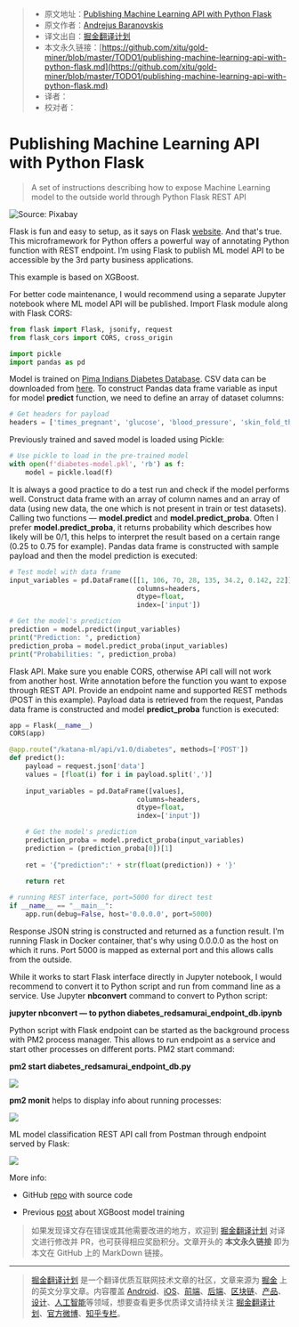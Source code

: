 > * 原文地址：[Publishing Machine Learning API with Python Flask](https://towardsdatascience.com/publishing-machine-learning-api-with-python-flask-98be46fb2440)
> * 原文作者：[Andrejus Baranovskis](https://medium.com/@andrejusb)
> * 译文出自：[掘金翻译计划](https://github.com/xitu/gold-miner)
> * 本文永久链接：[https://github.com/xitu/gold-miner/blob/master/TODO1/publishing-machine-learning-api-with-python-flask.md](https://github.com/xitu/gold-miner/blob/master/TODO1/publishing-machine-learning-api-with-python-flask.md)
> * 译者：
> * 校对者：

# Publishing Machine Learning API with Python Flask

> A set of instructions describing how to expose Machine Learning model to the outside world through Python Flask REST API

![Source: Pixabay](https://cdn-images-1.medium.com/max/12000/1*kz-3jQbSoa0rPsjzHtQcLg.jpeg)

Flask is fun and easy to setup, as it says on Flask [website](http://flask.pocoo.org/). And that's true. This microframework for Python offers a powerful way of annotating Python function with REST endpoint. I’m using Flask to publish ML model API to be accessible by the 3rd party business applications.

This example is based on XGBoost.

For better code maintenance, I would recommend using a separate Jupyter notebook where ML model API will be published. Import Flask module along with Flask CORS:

```python
from flask import Flask, jsonify, request
from flask_cors import CORS, cross_origin

import pickle
import pandas as pd
```

Model is trained on [Pima Indians Diabetes Database](https://raw.githubusercontent.com/jbrownlee/Datasets/master/pima-indians-diabetes.names). CSV data can be downloaded from [here](https://raw.githubusercontent.com/jbrownlee/Datasets/master/pima-indians-diabetes.data.csv). To construct Pandas data frame variable as input for model **predict** function, we need to define an array of dataset columns:

```python
# Get headers for payload
headers = ['times_pregnant', 'glucose', 'blood_pressure', 'skin_fold_thick', 'serum_insuling', 'mass_index', 'diabetes_pedigree', 'age']
```

Previously trained and saved model is loaded using Pickle:

```python
# Use pickle to load in the pre-trained model
with open(f'diabetes-model.pkl', 'rb') as f:
    model = pickle.load(f)
```

It is always a good practice to do a test run and check if the model performs well. Construct data frame with an array of column names and an array of data (using new data, the one which is not present in train or test datasets). Calling two functions — **model.predict** and **model.predict_proba**. Often I prefer **model.predict_proba**, it returns probability which describes how likely will be 0/1, this helps to interpret the result based on a certain range (0.25 to 0.75 for example). Pandas data frame is constructed with sample payload and then the model prediction is executed:

```python
# Test model with data frame
input_variables = pd.DataFrame([[1, 106, 70, 28, 135, 34.2, 0.142, 22]],
                                columns=headers, 
                                dtype=float,
                                index=['input'])

# Get the model's prediction
prediction = model.predict(input_variables)
print("Prediction: ", prediction)
prediction_proba = model.predict_proba(input_variables)
print("Probabilities: ", prediction_proba)
```

Flask API. Make sure you enable CORS, otherwise API call will not work from another host. Write annotation before the function you want to expose through REST API. Provide an endpoint name and supported REST methods (POST in this example). Payload data is retrieved from the request, Pandas data frame is constructed and model **predict_proba** function is executed:

```python
app = Flask(__name__)
CORS(app)

@app.route("/katana-ml/api/v1.0/diabetes", methods=['POST'])
def predict():
    payload = request.json['data']
    values = [float(i) for i in payload.split(',')]
    
    input_variables = pd.DataFrame([values],
                                columns=headers, 
                                dtype=float,
                                index=['input'])

    # Get the model's prediction
    prediction_proba = model.predict_proba(input_variables)
    prediction = (prediction_proba[0])[1]
    
    ret = '{"prediction":' + str(float(prediction)) + '}'
    
    return ret

# running REST interface, port=5000 for direct test
if __name__ == "__main__":
    app.run(debug=False, host='0.0.0.0', port=5000)
```

Response JSON string is constructed and returned as a function result. I’m running Flask in Docker container, that's why using 0.0.0.0 as the host on which it runs. Port 5000 is mapped as external port and this allows calls from the outside.

While it works to start Flask interface directly in Jupyter notebook, I would recommend to convert it to Python script and run from command line as a service. Use Jupyter **nbconvert** command to convert to Python script:

**jupyter nbconvert — to python diabetes_redsamurai_endpoint_db.ipynb**

Python script with Flask endpoint can be started as the background process with PM2 process manager. This allows to run endpoint as a service and start other processes on different ports. PM2 start command:

**pm2 start diabetes_redsamurai_endpoint_db.py**

![](https://cdn-images-1.medium.com/max/3552/1*ymbjE3X9BAgcyqZA3CLJPQ.png)

**pm2 monit** helps to display info about running processes:

![](https://cdn-images-1.medium.com/max/6344/1*ZtdDZqNcgFhCF4lLjQVnLg.png)

ML model classification REST API call from Postman through endpoint served by Flask:

![](https://cdn-images-1.medium.com/max/2616/1*nnMgVWFXiUlJj9NnF4peHA.png)

More info:

* GitHub [repo](https://github.com/abaranovskis-redsamurai/automation-repo) with source code

* Previous [post](https://bit.ly/2Hs38C5) about XGBoost model training

> 如果发现译文存在错误或其他需要改进的地方，欢迎到 [掘金翻译计划](https://github.com/xitu/gold-miner) 对译文进行修改并 PR，也可获得相应奖励积分。文章开头的 **本文永久链接** 即为本文在 GitHub 上的 MarkDown 链接。

---

> [掘金翻译计划](https://github.com/xitu/gold-miner) 是一个翻译优质互联网技术文章的社区，文章来源为 [掘金](https://juejin.im) 上的英文分享文章。内容覆盖 [Android](https://github.com/xitu/gold-miner#android)、[iOS](https://github.com/xitu/gold-miner#ios)、[前端](https://github.com/xitu/gold-miner#前端)、[后端](https://github.com/xitu/gold-miner#后端)、[区块链](https://github.com/xitu/gold-miner#区块链)、[产品](https://github.com/xitu/gold-miner#产品)、[设计](https://github.com/xitu/gold-miner#设计)、[人工智能](https://github.com/xitu/gold-miner#人工智能)等领域，想要查看更多优质译文请持续关注 [掘金翻译计划](https://github.com/xitu/gold-miner)、[官方微博](http://weibo.com/juejinfanyi)、[知乎专栏](https://zhuanlan.zhihu.com/juejinfanyi)。
